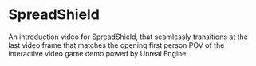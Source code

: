 # SpreadShield
An introduction video for SpreadShield, that seamlessly transitions at the last video frame that matches the opening first person POV of the interactive video game demo powed by Unreal Engine.

